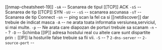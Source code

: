 [[nmap-cheatsheet-19]]
`-sA` -- Scanarea de tipul [[TCP]] ACK
`-sS` -- Scanarea de tip [[TCP]] SYN
`-sU` -- 
`-sS` -- scanarea ascunasa 
`-sT` -- Scanarea de tip Connect 
`-sn` -- ping scan la fel ca si [[netdiscover]] dar trebuie de indicat masca
`-A` -- ne arata toata informatia versiunea,serviciul, si mai multe.
`-p` -- Ne arata care diapozan de porturi trebuie sa scanam
`-n` -- ?
`-D` -- Schimba [[IP]] adresa hostului real cu altele care sunt dispartite prin `:` [[IP]] la hosturile false trebuie sa fii vii.
`-S` -- ?
`2-dns-server` -- 
`2-source-port` -- 
